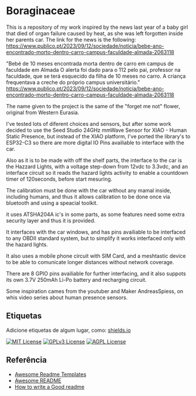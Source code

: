 
# Boraginaceae

This is a repository of my work inspired by the news last year of a baby girl that died of organ failure caused by heat, as she was left forgotten inside her parents car.
The link for the news is the following:
https://www.publico.pt/2023/09/12/sociedade/noticia/bebe-ano-encontrado-morto-dentro-carro-campus-faculdade-almada-2063118

"Bebé de 10 meses encontrada morta dentro de carro em campus de faculdade em Almada
O alerta foi dado para o 112 pelo pai, professor na faculdade, que se terá esquecido da filha de 10 meses no carro. A criança frequentava a creche do próprio campus universitário."
https://www.publico.pt/2023/09/12/sociedade/noticia/bebe-ano-encontrado-morto-dentro-carro-campus-faculdade-almada-2063118


The name given to the project is the same of the "forget me not" flower, original from Western Eurasia.

I've tested lots of diferent choices and sensors, but after some work decided to use the Seed Studio 24GHz mmWave Sensor for XIAO - Human Static Presence, but instead of the XIAO platform, I've ported the library's to ESP32-C3 so there are more digital IO Pins availiable to interface with the car.

Also as it is to be made with off the shelf parts, the interface to the car is the Hazzard Lights, with a voltage step-down from 12vdc to 3.3vdc, and an interface circuit so it reads the hazard lights activity to enable a countdown timer of 120seconds, before start mesuring.

The calibration must be done with the car without any mamal inside, including humans, and thus it allows calibration to be done once via bluetooth and using a speacial toolkit.

it uses ATSHA204A ic's in some parts, as some features need some extra security layer and thus it is provided.

It interfaces with the car windows, and has pins availiable to be interfaced to any OBDII standard system, but to simplify it works interfaced only with the hazard lights.

It also uses a mobile phone circuit with SIM Card, and a meshtastic device to be able to comunicate longer distances without network coverage.

There are 8 GPIO pins availiable for further interfacing, and it also suppots its own 3.7V 250mAh Li-Po battery and recharging circuit.

Some inspiration cames from the youtuber and Maker AndreasSpiess, on whis video series about human presence sensors.


## Etiquetas

Adicione etiquetas de algum lugar, como: [shields.io](https://shields.io/)

[![MIT License](https://img.shields.io/badge/License-MIT-green.svg)](https://choosealicense.com/licenses/mit/)
[![GPLv3 License](https://img.shields.io/badge/License-GPL%20v3-yellow.svg)](https://opensource.org/licenses/)
[![AGPL License](https://img.shields.io/badge/license-AGPL-blue.svg)](http://www.gnu.org/licenses/agpl-3.0)


## Referência

 - [Awesome Readme Templates](https://awesomeopensource.com/project/elangosundar/awesome-README-templates)
 - [Awesome README](https://github.com/matiassingers/awesome-readme)
 - [How to write a Good readme](https://bulldogjob.com/news/449-how-to-write-a-good-readme-for-your-github-project)

